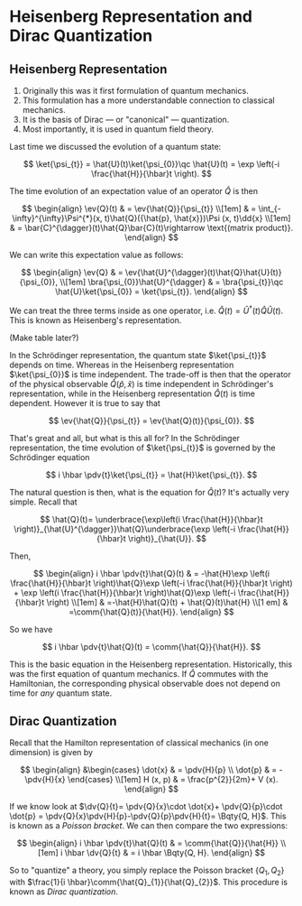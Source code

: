 # Heisenberg Representation and Dirac Quantization

## Heisenberg Representation

1. Originally this was it first formulation of quantum mechanics.
2. This formulation has a more understandable connection to classical mechanics.
3. It is the basis of Dirac — or "canonical" — quantization.
4. Most importantly, it is used in quantum field theory.

Last time we discussed the evolution of a quantum state:

$$
\ket{\psi_{t}} = \hat{U}(t)\ket{\psi_{0}}\qc \hat{U}(t) = \exp \left(-i \frac{\hat{H}}{\hbar}t \right).
$$

The time evolution of an expectation value of an operator $\hat{Q}$ is then

$$
\begin{align}
\ev{Q}(t) & = \ev{\hat{Q}}{\psi_{t}} \\[1em]
& = \int_{-\infty}^{\infty}\Psi^{*}(x, t)\hat{Q}({\hat{p}, \hat{x}})\Psi (x, t)\dd{x} \\[1em]
& = \bar{C}^{\dagger}(t)\hat{Q}\bar{C}(t)\rightarrow \text{(matrix product)}.
\end{align}
$$

We can write this expectation value as follows:

$$
\begin{align}
\ev{Q} & = \ev{\hat{U}^{\dagger}(t)\hat{Q}\hat{U}(t)}{\psi_{0}}, \\[1em]
\bra{\psi_{0}}\hat{U}^{\dagger} & = \bra{\psi_{t}}\qc \hat{U}\ket{\psi_{0}} = \ket{\psi_{t}}.
\end{align}
$$

We can treat the three terms inside as one operator, i.e. $\hat{Q}(t)= \hat{U}^{\dagger}(t)\hat{Q}\hat{U}(t)$. This is known as Heisenberg's representation.

(Make table later?)

In the Schrödinger representation, the quantum state $\ket{\psi_{t}}$ depends on time. Whereas in the Heisenberg representation $\ket{\psi_{0}}$ is time independent. The trade-off is then that the operator of the physical observable $\hat{Q}(\hat{p}, \hat{x})$ is time independent in Schrödinger's representation, while in the Heisenberg representation $\hat{Q}(t)$ is time dependent. However it is true to say that

$$
\ev{\hat{Q}}{\psi_{t}} = \ev{\hat{Q}(t)}{\psi_{0}}.
$$

That's great and all, but what is this all for? In the Schrödinger representation, the time evolution of $\ket{\psi_{t}}$ is governed by the Schrödinger equation

$$
i \hbar \pdv{t}\ket{\psi_{t}} = \hat{H}\ket{\psi_{t}}.
$$

The natural question is then, what is the equation for $\hat{Q}(t)$? It's actually very simple. Recall that

$$
\hat{Q}(t)=  \underbrace{\exp\left(i \frac{\hat{H}}{\hbar}t \right)}_{\hat{U}^{\dagger}}\hat{Q}\underbrace{\exp \left(-i \frac{\hat{H}}{\hbar}t \right)}_{\hat{U}}.
$$

Then,

$$
\begin{align}
i \hbar \pdv{t}\hat{Q}(t) & = -\hat{H}\exp \left(i \frac{\hat{H}}{\hbar}t \right)\hat{Q}\exp \left(-i \frac{\hat{H}}{\hbar}t \right) + \exp \left(i \frac{\hat{H}}{\hbar}t \right)\hat{Q}\exp \left(-i \frac{\hat{H}}{\hbar}t \right) \\[1em]
& =-\hat{H}\hat{Q}(t) + \hat{Q}(t)\hat{H} \\[1 em]
& =\comm{\hat{Q}(t)}{\hat{H}}.
\end{align}
$$

So we have

$$
i \hbar \pdv{t}\hat{Q}(t) = \comm{\hat{Q}}{\hat{H}}.
$$

This is the basic equation in the Heisenberg representation. Historically, this was the first equation of quantum mechanics. If $\hat{Q}$ commutes with the Hamiltonian, the corresponding physical observable does not depend on time for *any* quantum state.

## Dirac Quantization

Recall that the Hamilton representation of classical mechanics (in one dimension) is given by

$$
\begin{align}
&\begin{cases}
\dot{x} & = \pdv{H}{p} \\
\dot{p} & = -\pdv{H}{x}
\end{cases} \\[1em]
H (x, p) & = \frac{p^{2}}{2m}+ V (x).
\end{align}
$$

If we know look at $\dv{Q}{t}= \pdv{Q}{x}\cdot \dot{x}+ \pdv{Q}{p}\cdot \dot{p} = \pdv{Q}{x}\pdv{H}{p}-\pdv{Q}{p}\pdv{H}{t}= \Bqty{Q, H}$. This is known as a *Poisson bracket*. We can then compare the two expressions:

$$
\begin{align}
i \hbar \pdv{t}\hat{Q}(t) & = \comm{\hat{Q}}{\hat{H}} \\[1em]
i \hbar \dv{Q}{t} & = i \hbar \Bqty{Q, H}.
\end{align}
$$

So to "quantize" a theory, you simply replace the Poisson bracket $\{Q_{1}, Q_{2}\}$ with $\frac{1}{i \hbar}\comm{\hat{Q}_{1}}{\hat{Q}_{2}}$. This procedure is known as *Dirac quantization*.